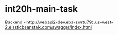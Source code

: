 # int20h-main-task

Backend - http://webapi2-dev.eba-swrtu79c.us-west-2.elasticbeanstalk.com/swagger/index.html 
